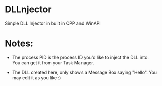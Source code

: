 # DLLnjector
Simple DLL Injector in built in CPP and WinAPI

# Notes:
- The process PID is the process ID you'd like to inject the DLL into.  
  You can get it from your Task Manager.

- The DLL created here, only shows a Message Box saying "Hello". You may edit it as you like :)

